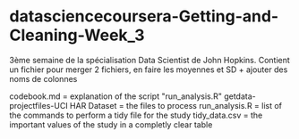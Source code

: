 datasciencecoursera-Getting-and-Cleaning-Week_3
==============================================

3ème semaine de la spécialisation Data Scientist de John Hopkins. Contient un fichier pour merger 2 fichiers, en faire les moyennes et SD + ajouter des noms de colonnes

codebook.md = explanation of the script "run_analysis.R"
getdata-projectfiles-UCI HAR Dataset = the files to process
run_analysis.R = list of the commands to perform a tidy file for the study
tidy_data.csv = the important values of the study in a completly clear table
